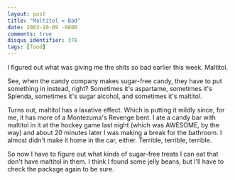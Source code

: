 ```yaml
---
layout: post
title: "Maltitol = Bad"
date: 2003-10-09 -0800
comments: true
disqus_identifier: 378
tags: [food]
---
```

I figured out what was giving me the shits so bad earlier this week.
Maltitol.

 See, when the candy company makes sugar-free candy, they have to put
something in instead, right? Sometimes it's aspartame, sometimes it's
Splenda, sometimes it's sugar alcohol, and sometimes it's maltitol.

 Turns out, maltitol has a laxative effect. Which is putting it mildly
since, for me, it has more of a Montezuma's Revenge bent. I ate a candy
bar with maltitol in it at the hockey game last night (which was
AWESOME, by the way) and about 20 minutes later I was making a break for
the bathroom. I almost didn't make it home in the car, either. Terrible,
terrible, terrible.

 So now I have to figure out what kinds of sugar-free treats I can eat
that don't have maltitol in them. I think I found some jelly beans, but
I'll have to check the package again to be sure.
